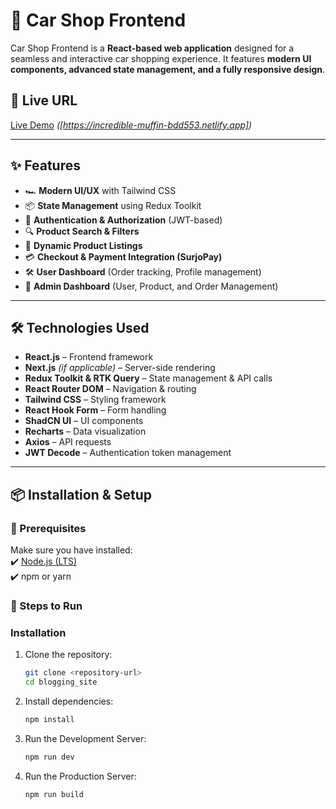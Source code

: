 # 🚗 Car Shop Frontend

Car Shop Frontend is a **React-based web application** designed for a seamless and interactive car shopping experience. It features **modern UI components, advanced state management, and a fully responsive design**.

## 🚀 Live URL
[Live Demo](#) *([https://incredible-muffin-bdd553.netlify.app])*

---

## ✨ Features
- 🏎️ **Modern UI/UX** with Tailwind CSS  
- 📦 **State Management** using Redux Toolkit  
- 🔐 **Authentication & Authorization** (JWT-based)  
- 🔍 **Product Search & Filters**  
- 🚗 **Dynamic Product Listings**  
- 💳 **Checkout & Payment Integration (SurjoPay)**  
- 🛠️ **User Dashboard** (Order tracking, Profile management)  
- 🏢 **Admin Dashboard** (User, Product, and Order Management)  

---

## 🛠️ Technologies Used
- **React.js** – Frontend framework  
- **Next.js** *(if applicable)* – Server-side rendering  
- **Redux Toolkit & RTK Query** – State management & API calls  
- **React Router DOM** – Navigation & routing  
- **Tailwind CSS** – Styling framework  
- **React Hook Form** – Form handling  
- **ShadCN UI** – UI components  
- **Recharts** – Data visualization  
- **Axios** – API requests  
- **JWT Decode** – Authentication token management  

---

## 📦 Installation & Setup

### 📌 Prerequisites
Make sure you have installed:  
✔️ [Node.js (LTS)](https://nodejs.org/)  
✔️ npm or yarn  

### 🚀 Steps to Run

### **Installation**  

1. Clone the repository:  
   ```bash
   git clone <repository-url>
   cd blogging_site
   ```

2. Install dependencies:  
   ```bash
   npm install
   ```

3. Run the Development Server:  
   ```bash
   npm run dev
   ```
4. Run the Production Server:  
   ```bash
   npm run build
   ```